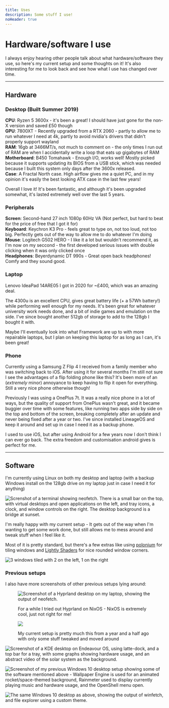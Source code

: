 ```yaml
---
title: Uses
description: Some stuff I use!
noHeader: true
---
```


# Hardware/software I use

I always enjoy hearing other people talk about what hardware/software they use, so here's my current setup and some thoughts on it! It's also interesting for me to look back and see how what I use has changed over time.

---

## Hardware

### Desktop (Built Summer 2019)

**CPU**: Ryzen 5 3600x - it's been a great! I should have just gone for the non-X version and saved £50 though  
**GPU**: 7800XT - Recently upgraded from a RTX 2060 - partly to allow me to run whatever I need at 4k, partly to avoid nvidia's drivers that didn't properly support wayland  
**RAM**: 16gb at 3466MT/s, not much to comment on - the only times I run out of RAM are when I accidentally write a loop that eats up gigabytes of RAM  
**Motherboard**: B450 Tomahawk - Enough I/O, works well! Mostly picked because it supports updating its BIOS from a USB stick, which was needed because I built this system only days after the 3600x released.  
**Case**: A Fractal North case. High airflow gives me a quiet PC, and in my opinion it's easily the best looking ATX case in the last few years!

Overall I love it! It's been fantastic, and although it's been upgraded somewhat, it's lasted extremely well over the last 5 years.

### Peripherals

**Screen**: Second-hand 27 inch 1080p 60Hz VA (Not perfect, but hard to beat for the price of free that I got it for)  
**Keyboard**: Keychron K3 Pro - feels great to type on, not too loud, not too big. Perfectly gets out of the way to allow me to do whatever I'm doing  
**Mouse**: Logitech G502 HERO - I like it a lot but wouldn't recommend it, as I'm now on my seccond - the first developed serious issues with double clicking when it was only clicked once  
**Headphones**: Beyerdynamic DT 990s - Great open back headphones! Comfy and they sound good.

### Laptop

Lenovo IdeaPad 14ARE05 I got in 2020 for ~£400, which was an amazing deal.

The 4300u is an excellent CPU, gives great battery life (+ a 57Wh battery!) while performing well enough for my needs. It's been great for whatever university work needs done, and a bit of indie games and emulation on the side. I've since bought another 512gb of storage to add to the 128gb I bought it with.

Maybe I'll eventually look into what Framework are up to with more repairable laptops, but I plan on keeping this laptop for as long as I can, it's been great!

### Phone

Currently using a Samsung Z Flip 4 I received from a family member who was switching back to iOS. After using it for several months I'm still not sure I see the advantages of a flip folding phone like this? It's been more of an (_extremely_ minor) annoyance to keep having to flip it open for everything. Still a very nice phone otherwise though!

Previously I was using a OnePlus 7t. It was a really nice phone in a lot of ways, but the quality of support from OnePlus wasn't great, and it became buggier over time with some features, like running two apps side by side on the top and bottom of the screen, breaking completely after an update and never being fixed after a year or two. I've since installed LineageOS and keep it around and set up in case I need it as a backup phone.

I used to use iOS, but after using Android for a few years now I don't think I can ever go back. The extra freedom and customisation android gives is perfect for me.

---

## Software

I'm currently using Linux on both my desktop and laptop (with a backup Windows install on the 128gb drive on my laptop just in case I need it for anything)

![Screnshot of a terminal showing neofetch. There is a small bar on the top, with virtual desktops and open applications on the left, and tray icons, a clock, and window controls on the right. The desktop background is a bridge at sunset.](./imgs/desktop-kde.png)

I'm really happy with my current setup - It gets out of the way when I'm wanting to get some work done, but still allows me to mess around and tweak stuff when I feel like it.

Most of it is pretty standard, but there's a few extras like using [polonium](https://github.com/zeroxoneafour/polonium) for tiling windows and [Lightly Shaders](https://github.com/a-parhom/LightlyShaders) for nice rounded window corners.

![3 windows tiled with 2 on the left, 1 on the right](./imgs/desktop-kde-bromite.png)

### Previous setups

I also have more screenshots of other previous setups lying around:

<figure>

![Screenshot of a Hyprland desktop on my laptop, showing the output of neofetch.](./imgs/laptop-hyprland-nixos.webp)

<figcaption>For a while I tried out Hyprland on NixOS - NixOS is extremely cool, just not right for me!</figcaption>

</figure>

<figure>

![](./imgs/desktop-kde-old.png)

<figcaption>My current setup is pretty much this from a year and a half ago with only some stuff tweaked and moved around</figcaption>

</figure>

![Screenshot of a KDE desktop on Endeavour OS, using latte-dock, and a top bar for a tray, with some graphs showing hardware usage, and an abstract video of the solar system as the background.](./imgs/laptop-endeavour-kde-old.png)

![Screenshot of my previous Windows 10 desktop setup showing some of the software mentioned above - Wallpaper Engine is used for an animated rocket/space-themed background, Rainmeter used to display currently playing music and hardware usage, and the OpenShell menu open.](./imgs/desktop-win10.webp)

![The same Windows 10 desktop as above, showing the output of winfetch, and file explorer using a custom theme.](./imgs/desktop-win10-fetch.png)
